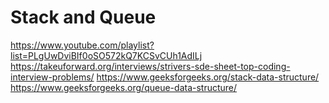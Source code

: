 # Stack and Queue

https://www.youtube.com/playlist?list=PLgUwDviBIf0oSO572kQ7KCSvCUh1AdILj
https://takeuforward.org/interviews/strivers-sde-sheet-top-coding-interview-problems/
https://www.geeksforgeeks.org/stack-data-structure/
https://www.geeksforgeeks.org/queue-data-structure/
